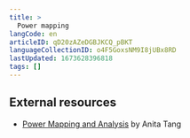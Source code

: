 ```yaml
---
title: >
  Power mapping
langCode: en
articleID: qD20zAZeDGBJKCQ_pBKT
languageCollectionID: o4F5GoxsNM9I8jUBx8RD
lastUpdated: 1673628396818
tags: []
---
```


## External resources

-   [Power Mapping and Analysis](https://commonslibrary.org/guide-power-mapping-and-analysis/) by Anita Tang